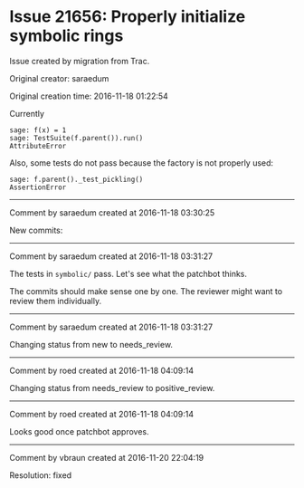 # Issue 21656: Properly initialize symbolic rings

Issue created by migration from Trac.

Original creator: saraedum

Original creation time: 2016-11-18 01:22:54

Currently

```
sage: f(x) = 1
sage: TestSuite(f.parent()).run()
AttributeError
```


Also, some tests do not pass because the factory is not properly used:

```
sage: f.parent()._test_pickling()
AssertionError
```



---

Comment by saraedum created at 2016-11-18 03:30:25

New commits:


---

Comment by saraedum created at 2016-11-18 03:31:27

The tests in `symbolic/` pass. Let's see what the patchbot thinks.

The commits should make sense one by one. The reviewer might want to review them individually.


---

Comment by saraedum created at 2016-11-18 03:31:27

Changing status from new to needs_review.


---

Comment by roed created at 2016-11-18 04:09:14

Changing status from needs_review to positive_review.


---

Comment by roed created at 2016-11-18 04:09:14

Looks good once patchbot approves.


---

Comment by vbraun created at 2016-11-20 22:04:19

Resolution: fixed
